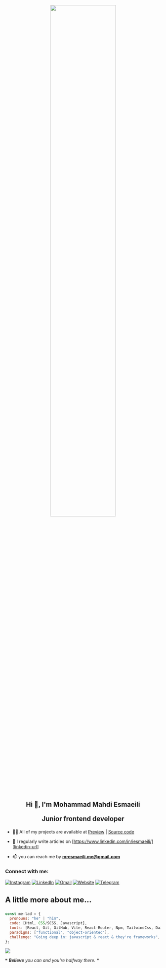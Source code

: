 <div align="center">

<img src="https://user-images.githubusercontent.com/74038190/225813708-98b745f2-7d22-48cf-9150-083f1b00d6c9.gif" width="65%" />

</div>

<h2 align="center">Hi 👋, I'm Mohammad Mahdi Esmaeili

  Junior frontend developer
</h2>

- 👨‍💻 All of my projects are available at [Preview][website-url] | [Source code](https://github.com/me-lad?tab=repositories)

- 📝 I regularly write articles on [https://www.linkedin.com/in/iesmaeili/][linkedin-url]

- 📫 you can reach me by **mresmaeili.me@gmail.com**

<h3 align="left">Connect with me:</h3>

[![Instagram][instagram-badge]][instagram-url] [![LinkedIn][linkedin-badge]][linkedin-url] [![Gmail][gmail-badge]][gmail-url] [![Website][website-badge]][website-url] [![Telegram][telegram-badge]][telegram-url]

<h3 style="font-size:1.5rem"> A little more about me...  </h3>

```javascript
const me-lad = {
  pronouns: "he" | "him",
  code: [Html, CSS/SCSS, Javascript],
  tools: [React, Git, GitHub, Vite, React-Router, Npm, TailwindCss, DaisyUi, Axios],
  paradigms: ["functional", "object-oriented"],
  challenge: "Going deep in: javascript & react & they're frameworks",
};
```

![](https://github-readme-stats.vercel.app/api/top-langs/?username=me-lad&theme=gotham&hide_border=false&include_all_commits=false&count_private=false&layout=compact)

❝ <em><b>Believe</b> you can and you're halfway there.</em> ❞

<!-- All links -->

[instagram-badge]: https://img.shields.io/badge/Instagram-%23E4405F.svg?logo=Instagram&logoColor=white
[linkedin-badge]: https://img.shields.io/badge/LinkedIn-%230077B5.svg?logo=linkedin&logoColor=white
[gmail-badge]: https://img.shields.io/badge/Gmail-red.svg?logo=Gmail&logoColor=white
[website-badge]: https://img.shields.io/badge/Website-000000.svg?logo=about.me&?&logoColor=white
[telegram-badge]: https://img.shields.io/badge/Telegram-%230077B5.svg?logo=telegram&logoColor=white
[language-stats]: https://github-readme-stats.vercel.app/api/top-langs/?username=me-lad&theme=dark&hide_border=false&include_all_commits=false&count_private=false&layout=compact
[instagram-url]: https://instagram.com/me.ilad_
[linkedin-url]: https://linkedin.com/in/iesmaeili
[gmail-url]: mailto:mresmaeili.me@gmail.com
[website-url]: https://iesmaeili.ir
[telegram-url]: https://t.me/Mohammad_EsmaeiliVa
